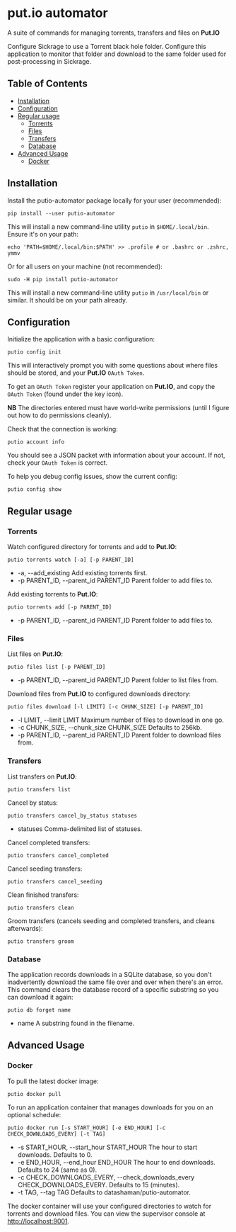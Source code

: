 # put.io automator

A suite of commands for managing torrents, transfers and files on **Put.IO**

Configure Sickrage to use a Torrent black hole folder. Configure this application to
monitor that folder and download to the same folder used for post-processing in Sickrage.

## Table of Contents

<!-- toc -->

* [Installation](#installation)
* [Configuration](#configuration)
* [Regular usage](#regular-usage)
  * [Torrents](#torrents)
  * [Files](#files)
  * [Transfers](#transfers)
  * [Database](#database)
* [Advanced Usage](#advanced-usage)
  * [Docker](#docker)

<!-- toc stop -->

## Installation

Install the putio-automator package locally for your user (recommended):

    pip install --user putio-automator

This will install a new command-line utility `putio` in `$HOME/.local/bin`. Ensure it's on your path:

    echo 'PATH=$HOME/.local/bin:$PATH' >> .profile # or .bashrc or .zshrc, ymmv

Or for all users on your machine (not recommended):

    sudo -H pip install putio-automator

This will install a new command-line utility `putio` in `/usr/local/bin` or similar. It should be on your path already.

## Configuration

Initialize the application with a basic configuration:

    putio config init

This will interactively prompt you with some questions about where files should be stored, and your **Put.IO** `OAuth Token`.

To get an `OAuth Token` register your application on **Put.IO**, and copy the `OAuth Token` (found under the key icon).

**NB** The directories entered must have world-write permissions (until I figure out how to do permissions cleanly).

Check that the connection is working:

    putio account info

You should see a JSON packet with information about your account. If not, check your `OAuth Token` is correct.

To help you debug config issues, show the current config:

    putio config show

## Regular usage

### Torrents

Watch configured directory for torrents and add to **Put.IO**:

    putio torrents watch [-a] [-p PARENT_ID]

* -a, --add_existing
  Add existing torrents first.
* -p PARENT_ID, --parent_id PARENT_ID
  Parent folder to add files to.

Add existing torrents to **Put.IO**:

    putio torrents add [-p PARENT_ID]

* -p PARENT_ID, --parent_id PARENT_ID
  Parent folder to add files to.

### Files

List files on **Put.IO**:

    putio files list [-p PARENT_ID]

* -p PARENT_ID, --parent_id PARENT_ID
  Parent folder to list files from.

Download files from **Put.IO** to configured downloads directory:

    putio files download [-l LIMIT] [-c CHUNK_SIZE] [-p PARENT_ID]

* -l LIMIT, --limit LIMIT
  Maximum number of files to download in one go.
* -c CHUNK_SIZE, --chunk_size CHUNK_SIZE
  Defaults to 256kb.
* -p PARENT_ID, --parent_id PARENT_ID
  Parent folder to download files from.

### Transfers

List transfers on **Put.IO**:

    putio transfers list

Cancel by status:

    putio transfers cancel_by_status statuses

* statuses
  Comma-delimited list of statuses.

Cancel completed transfers:

    putio transfers cancel_completed

Cancel seeding transfers:

    putio transfers cancel_seeding

Clean finished transfers:

    putio transfers clean

Groom transfers (cancels seeding and completed transfers, and cleans afterwards):

    putio transfers groom

### Database

The application records downloads in a SQLite database, so you don't inadvertently download the same file over and over when there's an error. This command clears the database record of a specific substring so you can download it again:

    putio db forget name

* name
  A substring found in the filename.

## Advanced Usage

### Docker

To pull the latest docker image:

    putio docker pull

To run an application container that manages downloads for you on an optional schedule:

    putio docker run [-s START_HOUR] [-e END_HOUR] [-c CHECK_DOWNLOADS_EVERY] [-t TAG]

* -s START_HOUR, --start_hour START_HOUR
  The hour to start downloads. Defaults to 0.
* -e END_HOUR, --end_hour END_HOUR
  The hour to end downloads. Defaults to 24 (same as 0).
* -c CHECK_DOWNLOADS_EVERY, --check_downloads_every CHECK_DOWNLOADS_EVERY.
  Defaults to 15 (minutes).
* -t TAG, --tag TAG
  Defaults to datashaman/putio-automator.

The docker container will use your configured directories to watch for torrents and download files. You can view the supervisor console at [http://localhost:9001](http://localhost:9001).

